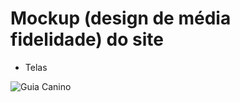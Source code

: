 # Mockup (design de média fidelidade) do site

<ul><li>Telas</li></ul>


![Guia Canino](https://github.com/DARFTsoftware/Guia-Canino/assets/160743295/82f52673-713b-4b97-85e6-f3de756c0b7a)
